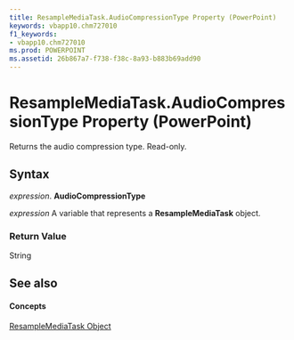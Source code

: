 ```yaml
---
title: ResampleMediaTask.AudioCompressionType Property (PowerPoint)
keywords: vbapp10.chm727010
f1_keywords:
- vbapp10.chm727010
ms.prod: POWERPOINT
ms.assetid: 26b867a7-f738-f38c-8a93-b883b69add90
---
```



# ResampleMediaTask.AudioCompressionType Property (PowerPoint)

Returns the audio compression type. Read-only.


## Syntax

 _expression_. **AudioCompressionType**

 _expression_ A variable that represents a **ResampleMediaTask** object.


### Return Value

String


## See also


#### Concepts


[ResampleMediaTask Object](resamplemediatask-object-powerpoint.md)

